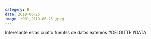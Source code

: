 ```yaml
--- 
category: B 
date: 2019-06-25 
image: /981_2019-06-25.jpeg 
--- 
```


Interesante estas cuatro fuentes de datos externos #DELOITTE #DATA